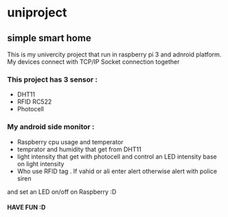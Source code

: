 # uniproject
## simple smart home 
This is my univercity project that run in raspberry pi 3 and adnroid platform. 
My devices connect with TCP/IP Socket connection together
###  This project has 3 sensor : 
  * DHT11 
  * RFID RC522
  * Photocell 
###  My android side monitor :
  * Raspberry cpu usage and temperator 
  * temprator and humidity that get from DHT11 
  * light intensity that get with photocell and control an LED intensity base on light intensity
  * Who use RFID tag . If vahid or ali enter alert otherwise alert with police siren
  
  and set an LED on/off on Raspberry :D
  
####  HAVE FUN :D
 
